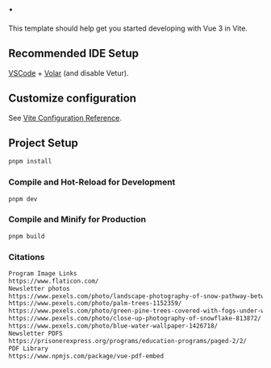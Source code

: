 # .

This template should help get you started developing with Vue 3 in Vite.

## Recommended IDE Setup

[VSCode](https://code.visualstudio.com/) + [Volar](https://marketplace.visualstudio.com/items?itemName=Vue.volar) (and disable Vetur).

## Customize configuration

See [Vite Configuration Reference](https://vitejs.dev/config/).

## Project Setup

```sh
pnpm install
```

### Compile and Hot-Reload for Development

```sh
pnpm dev
```

### Compile and Minify for Production

```sh
pnpm build
```

### Citations

```sh
Program Image Links
https://www.flaticon.com/
Newsletter photos
https://www.pexels.com/photo/landscape-photography-of-snow-pathway-between-trees-during-winter-688660/
https://www.pexels.com/photo/palm-trees-1152359/
https://www.pexels.com/photo/green-pine-trees-covered-with-fogs-under-white-sky-during-daytime-167699/
https://www.pexels.com/photo/close-up-photography-of-snowflake-813872/
https://www.pexels.com/photo/blue-water-wallpaper-1426718/
Newsletter PDFS
https://prisonerexpress.org/programs/education-programs/paged-2/2/
PDF Library
https://www.npmjs.com/package/vue-pdf-embed
```
